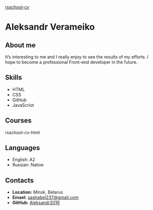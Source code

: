 [rsschool-cv]()

# **Aleksandr Verameiko**

## About me
It’s interesting to me and I really enjoy to see the results of my efforts. I hope to become a professional Front-end developer in the future.

## Skills
* HTML
* CSS
* GitHub
* JavaScriot

## Courses
rsschool-cv-html

## Languages
* English: A2
* Russian: Native

## Contacts 
* **Location:** Minsk, Belarus
* **Emael:** sashabel237@gmail.com
* **GitHub:** [Aleksandr2016](https://github.com/Aleksandr2016)